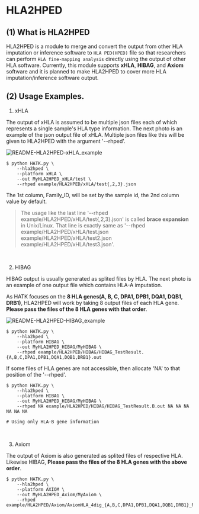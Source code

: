 # HLA2HPED

## (1) What is HLA2HPED

HLA2HPED is a module to merge and convert the output from other HLA imputation or inference software to `HLA PED(HPED)` file so that researchers can perform `HLA fine-mapping analysis` directly using the output of other HLA software. Currently, this module supports **xHLA**, **HIBAG**, and **Axiom** software and it is planned to make HLA2HPED to cover more HLA imputation/inference software output.


## (2) Usage Examples.

1. xHLA

The output of xHLA is assumed to be multiple json files each of which represents a single sample's HLA type information. The next photo is an example of the json output file of xHLA. Multiple json files like this will be given to HLA2HPED with the argument '--rhped'.

![README-HLA2HPED-xHLA_example](./img/README-HLA2HPED-xHLA_example.png)

```
$ python HATK.py \
    --hla2hped \
    --platform xHLA \
    --out MyHLA2HPED_xHLA/test \
    --rhped example/HLA2HPED/xHLA/test{,2,3}.json
```

The 1st column, Family_ID, will be set by the sample id, the 2nd column value by default.

> The usage like the last line '--rhped example/HLA2HPED/xHLA/test{,2,3}.json' is called **brace expansion** in Unix/Linux. That line is exactly same as '--rhped example/HLA2HPED/xHLA/test.json example/HLA2HPED/xHLA/test2.json example/HLA2HPED/xHLA/test3.json'.

<br>

2. HIBAG

HIBAG output is usually generated as splited files by HLA. The next photo is an example of one output file which contains HLA-A imputation.

As HATK focuses on the **8 HLA genes(A, B, C, DPA1, DPB1, DQA1, DQB1, DRB1)**, HLA2HPED will work by taking 8 output files of each HLA gene. **Please pass the files of the 8 HLA genes with that order**.

![README-HLA2HPED-HIBAG_example](./img/README-HLA2HPED-HIBAG_example.png)

```
$ python HATK.py \
    --hla2hped \
    --platform HIBAG \
    --out MyHLA2HPED_HIBAG/MyHIBAG \
    --rhped example/HLA2HPED/HIBAG/HIBAG_TestResult.{A,B,C,DPA1,DPB1,DQA1,DQB1,DRB1}.out

```


If some files of HLA genes are not accessible, then allocate 'NA' to that position of the '--rhped'.

```
$ python HATK.py \
    --hla2hped \
    --platform HIBAG \
    --out MyHLA2HPED_HIBAG/MyHIBAG \
    --rhped NA example/HLA2HPED/HIBAG/HIBAG_TestResult.B.out NA NA NA NA NA NA

# Using only HLA-B gene information
```

<br>

3. Axiom

The output of Axiom is also generated as splited files of respective HLA. Likewise HIBAG, **Please pass the files of the 8 HLA genes with the above order**.

```
$ python HATK.py \
    --hla2hped \
    --platform AXIOM \
    --out MyHLA2HPED_Axiom/MyAxiom \
    --rhped example/HLA2HPED/Axiom/AxiomHLA_4dig_{A,B,C,DPA1,DPB1,DQA1,DQB1,DRB1}_Results.txt
```
